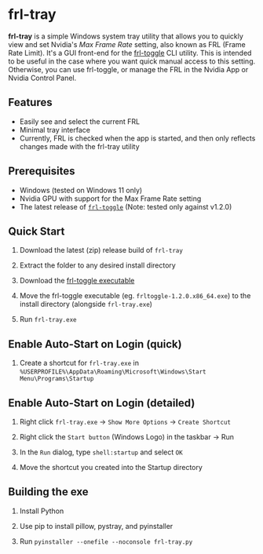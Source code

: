 # frl-tray
**frl-tray** is a simple Windows system tray utility that allows you to quickly view and set Nvidia's *Max Frame Rate* setting, also known as FRL (Frame Rate Limit). It's a GUI front-end for the [frl-toggle](https://github.com/FrogTheFrog/frl-toggle) CLI utility. This is intended to be useful in the case where you want quick manual access to this setting. Otherwise, you can use frl-toggle, or manage the FRL in the Nvidia App or Nvidia Control Panel.

## Features

- Easily see and select the current FRL
- Minimal tray interface
- Currently, FRL is checked when the app is started, and then only reflects changes made with the frl-tray utility

## Prerequisites

- Windows (tested on Windows 11 only)
- Nvidia GPU with support for the Max Frame Rate setting
- The latest release of [`frl-toggle`](https://github.com/FrogTheFrog/frl-toggle) (Note: tested only against v1.2.0)

## Quick Start

1. Download the latest (zip) release build of `frl-tray`

2. Extract the folder to any desired install directory

3. Download the [frl-toggle executable](https://github.com/FrogTheFrog/frl-toggle/releases)

4. Move the frl-toggle executable (eg. `frltoggle-1.2.0.x86_64.exe`) to the install directory (alongside `frl-tray.exe`)

5. Run `frl-tray.exe`

## Enable Auto-Start on Login (quick)

1. Create a shortcut for `frl-tray.exe` in `%USERPROFILE%\AppData\Roaming\Microsoft\Windows\Start Menu\Programs\Startup`

## Enable Auto-Start on Login (detailed)

1. Right click `frl-tray.exe` -> `Show More Options` -> `Create Shortcut`

2. Right click the `Start button` (Windows Logo) in the taskbar -> Run

3. In the `Run` dialog, type `shell:startup` and select `OK`

4. Move the shortcut you created into the Startup directory

## Building the exe

1. Install Python

2. Use pip to install pillow, pystray, and pyinstaller

3. Run `pyinstaller --onefile --noconsole frl-tray.py`

